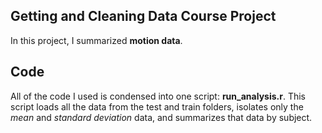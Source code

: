 ## Getting and Cleaning Data Course Project

In this project, I summarized **motion data**. 

## Code

All of the code I used is condensed into one script: **run_analysis.r**.
This script loads all the data from the test and train folders, isolates only the *mean* and *standard deviation* data, and summarizes that data by subject.
